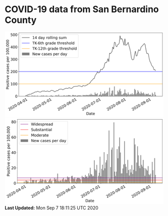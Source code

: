 # COVID-19 data from San Bernardino County
![image1](plots/graph.png)
![image2](plots/classification.png)
**Last Updated:** Mon Sep  7 18:11:25 UTC 2020